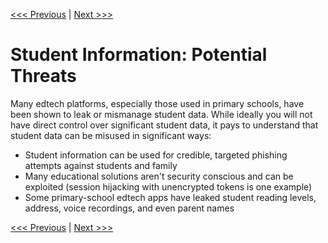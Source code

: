 
[<<< Previous](mitigations.md) | [Next >>>](resources.md)

# Student Information: Potential Threats

Many edtech platforms, especially those used in primary schools, have been shown to leak or mismanage student data. While ideally you will not have direct control over significant student data, it pays to understand that student data can be misused in significant ways:

- Student information can be used for credible, targeted phishing attempts against students and family
- Many educational solutions aren't security conscious and can be exploited (session hijacking with unencrypted tokens is one example)
- Some primary-school edtech apps have leaked student reading levels, address, voice recordings, and even parent names

[<<< Previous](mitigations.md) | [Next >>>](resources.md)
